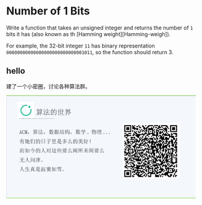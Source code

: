 # Number of 1 Bits

Write a function that takes an unsigned integer and returns the number of `1` bits it has (also known as th [Hamming weight][Hamming-weigh]).

For example, the 32-bit integer `11` has binary representation `00000000000000000000000000001011`, so the function should return 3.


[Hamming-weight]: http://en.wikipedia.org/wiki/Hamming_weight

## hello

建了一个小密圈，讨论各种算法群。  

![小密圈](/images/suanfa_xiaomiquan.jpg)

